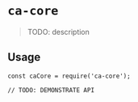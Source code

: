 # `ca-core`

> TODO: description

## Usage

```
const caCore = require('ca-core');

// TODO: DEMONSTRATE API
```
